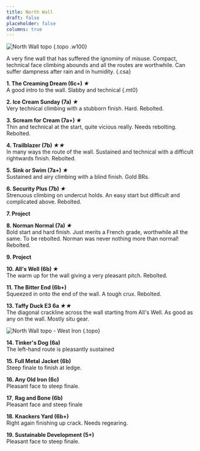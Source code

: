 ```yaml
---
title: North Wall
draft: false
placeholder: false
columns: true
---
```



![North Wall topo](/img/south-wales/south-east-limestone/Taffs-Well-West-Main-Wall.jpg)
{.topo .w100}

A very fine wall that has suffered the ignominy of misuse. Compact, technical face climbing abounds and all the routes are worthwhile. Can suffer dampness after rain and in humidity.
{.csa}

**1\. The Creaming Dream (6c+) *★***  
A good intro to the wall. Slabby and technical
{.mt0}

**2\. Ice Cream Sunday (7a) *★***  
Very technical climbing with a stubborn finish. Hard. Rebolted.

**3\. Scream for Cream (7a+) *★***  
Thin and technical at the start, quite vicious really. Needs rebolting. Rebolted.

**4\. Trailblazer (7b) *★★***  
In many ways the route of the wall. Sustained and technical with a difficult rightwards finish. Rebolted.

**5\. Sink or Swim (7a+) *★***  
Sustained and airy climbing with a blind finish. Gold BRs.

**6\. Security Plus (7b) *★***  
Strenuous climbing on undercut holds. An easy start but difficult and complicated above. Rebolted.

**7\. Project**

**8\. Norman Normal (7a) *★***  
Bold start and hard finish. Just merits a French grade, worthwhile all the same. To be rebolted. Norman was never nothing more than normal! Rebolted.

**9\. Project**

**10\. All's Well (6b) *★***  
The warm up for the wall giving a very pleasant pitch. Rebolted.

**11\. The Bitter End (6b+)**  
Squeezed in onto the end of the wall. A tough crux. Rebolted.

**13\. Taffy Duck E3 6a *★★***  
The diagonal crackline across the wall starting from All's Well. As good as any on the wall. Mostly situ gear.

![North Wall topo - West Iron](/img/south-wales/south-east-limestone/Taffs-Well-West-Iron.jpg)
{.topo}

**14\. Tinker's Dog (6a)**  
The left-hand route is pleasantly sustained

**15\. Full Metal Jacket (6b)**  
Steep finale to finish at ledge.

**16\. Any Old Iron (6c)**  
Pleasant face to steep finale.

**17**, **Rag and Bone (6b)**  
Pleasant face and steep finale

**18\. Knackers Yard (6b+)**  
Right again finishing up crack. Needs regearing.

**19\. Sustainable Development (5+)**  
Pleasant face to steep finale.